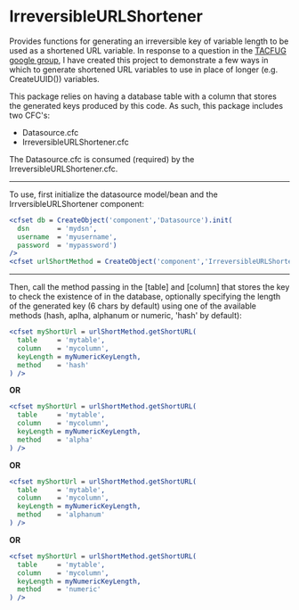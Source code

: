 IrreversibleURLShortener
========================

Provides functions for generating an irreversible key of variable length to be used as a shortened URL variable. In response to a question in the [TACFUG google group](https://groups.google.com/forum/#!msg/tacfug/d4mFhPLzFUU/ezbeMV539XkJ), I have created this project to demonstrate a few ways in which to generate shortened URL variables to use in place of longer (e.g. CreateUUID()) variables.

This package relies on having a database table with a column that stores the generated keys produced by this code. As such, this package includes two CFC's:

* Datasource.cfc
* IrreversibleURLShortener.cfc

The Datasource.cfc is consumed (required) by the IrreversibleURLShortener.cfc.

--------------

To use, first initialize the datasource model/bean and the IrrversibleURLShortener component:

```ColdFusion
<cfset db = CreateObject('component','Datasource').init(
  dsn       = 'mydsn', 
  username  = 'myusername', 
  password  = 'mypassword') 
/>
<cfset urlShortMethod = CreateObject('component','IrreversibleURLShortener').init(datasource = db) />
```

-----------

Then, call the method passing in the [table] and [column] that stores the key to check the existence of in the database, optionally specifying the length of the generated key (6 chars by default) using one of the available methods (hash, aplha, alphanum or numeric, 'hash' by default):


```ColdFusion
<cfset myShortUrl = urlShortMethod.getShortURL(
  table     = 'mytable',
  column    = 'mycolumn',
  keyLength = myNumericKeyLength,
  method    = 'hash'
) />
```

**OR**

```ColdFusion
<cfset myShortUrl = urlShortMethod.getShortURL(
  table     = 'mytable',
  column    = 'mycolumn',
  keyLength = myNumericKeyLength,
  method    = 'alpha'
) />
```

**OR**

```ColdFusion
<cfset myShortUrl = urlShortMethod.getShortURL(
  table     = 'mytable',
  column    = 'mycolumn',
  keyLength = myNumericKeyLength,
  method    = 'alphanum'
) />
```

**OR**

```ColdFusion
<cfset myShortUrl = urlShortMethod.getShortURL(
  table     = 'mytable',
  column    = 'mycolumn',
  keyLength = myNumericKeyLength,
  method    = 'numeric'
) />
```
